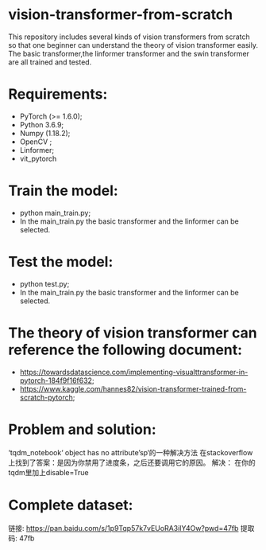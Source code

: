 # vision-transformer-from-scratch
This repository includes several kinds of vision transformers from scratch so that  one beginner can understand the theory of vision transformer easily. The basic transformer,the linformer transformer and the swin transformer are all trained and tested.

# Requirements:
- PyTorch (>= 1.6.0);
- Python 3.6.9;
- Numpy (1.18.2);
- OpenCV ;
- Linformer;
- vit_pytorch

# Train the model:
- python main_train.py;
- In the main_train.py the basic transformer and the linformer can be selected.

# Test the model:
- python test.py;
- In the main_train.py the basic transformer and the linformer can be selected.

# The theory of vision transformer can reference the following document:
- https://towardsdatascience.com/implementing-visualttransformer-in-pytorch-184f9f16f632;
- https://www.kaggle.com/hannes82/vision-transformer-trained-from-scratch-pytorch;

# Problem and solution:
‘tqdm_notebook‘ object has no attribute’sp‘的一种解决方法
在stackoverflow上找到了答案：是因为你禁用了进度条，之后还要调用它的原因。
解决：
在你的tqdm里加上disable=True
# Complete dataset:
链接: https://pan.baidu.com/s/1p9Tqp57k7vEUoRA3iIY4Ow?pwd=47fb 提取码: 47fb 
